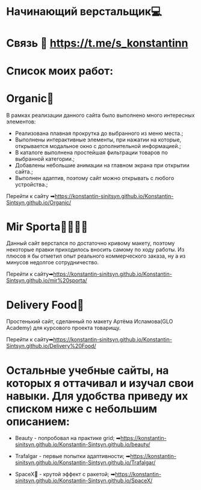 
# Начинающий верстальщик💻
# Связь 📲 https://t.me/s_konstantinn

# Список моих работ:

# Organic🥑
В рамках реализации данного сайта было выполнено много интересных элементов:
 * Реализована плавная прокрутка до выбранного из меню места.;
 * Выполнены интерактивные элементы, при нажатии на которые, открывается модальное окно с дополнительной информацией.;
 * В каталоге выполнена простейшая фильтрации товаров по выбранной категории.;
 * Добавлены небольшие анимации на главном экрана при открытии сайта.;
 * Выполнен адаптив, поэтому сайт можно открывать с любого устройства.;
 
Перейти к сайту ➡https://konstantin-sinitsyn.github.io/Konstantin-Sintsyn.github.io/Organic/

# Mir Sporta🚴‍♀🏋‍♂
Данный сайт верстался по достаточно кривому макету, поэтому некоторые правки приходилось вносить самому по ходу работы. Из плюсов я бы отметил опыт реального коммерческого заказа, ну а из минусов недолгое сотрудничество.

Перейти к сайту➡https://konstantin-sinitsyn.github.io/Konstantin-Sintsyn.github.io/mir%20sporta/

# Delivery Food🍕
Простенький сайт, сделанный по макету Артёма Исламова(GLO Academy) для курсового проекта товарищу.

Перейти к сайту➡https://konstantin-sinitsyn.github.io/Konstantin-Sintsyn.github.io/Delivery%20Food/

# Остальные учебные сайты, на которых я оттачивал и изучал свои навыки. Для удобства приведу их списком ниже с небольшим описанием:

* Beauty - попробовал на практике grid;
➡https://konstantin-sinitsyn.github.io/Konstantin-Sintsyn.github.io/beauty/

* Trafalgar - первые попытки адаптивности;
➡https://konstantin-sinitsyn.github.io/Konstantin-Sintsyn.github.io/Trafalgar/ 

* SpaceX🚀 - крутой эффект с ракетой;
➡https://konstantin-sinitsyn.github.io/Konstantin-Sintsyn.github.io/SpaceX/



